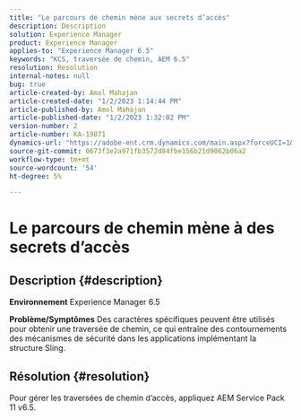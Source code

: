 ```yaml
---
title: "Le parcours de chemin mène aux secrets d’accès"
description: Description
solution: Experience Manager
product: Experience Manager
applies-to: "Experience Manager 6.5"
keywords: "KCS, traversée de chemin, AEM 6.5"
resolution: Resolution
internal-notes: null
bug: true
article-created-by: Amol Mahajan
article-created-date: "1/2/2023 1:14:44 PM"
article-published-by: Amol Mahajan
article-published-date: "1/2/2023 1:32:02 PM"
version-number: 2
article-number: KA-19871
dynamics-url: "https://adobe-ent.crm.dynamics.com/main.aspx?forceUCI=1&pagetype=entityrecord&etn=knowledgearticle&id=e416b26b-9f8a-ed11-81ac-6045bd006ce9"
source-git-commit: 0673f3e2a971fb3572d84fbe156b21d9062b06a2
workflow-type: tm+mt
source-wordcount: '54'
ht-degree: 5%

---
```


# Le parcours de chemin mène à des secrets d’accès

## Description {#description}

<b>Environnement</b>
Experience Manager 6.5


<b>Problème/Symptômes</b>
Des caractères spécifiques peuvent être utilisés pour obtenir une traversée de chemin, ce qui entraîne des contournements des mécanismes de sécurité dans les applications implémentant la structure Sling.


## Résolution {#resolution}

Pour gérer les traversées de chemin d’accès, appliquez AEM Service Pack 11 v6.5.